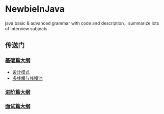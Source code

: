 # NewbieInJava
java basic &amp; advanced  grammar with code and description，summarize  lots of interview subjects

## 传送门

### [基础篇大纲](基础篇/README.md)
- [设计模式](基础篇/设计模式/README.md)
- [多线程与线程池](基础篇/多线程与线程池/README.md)
### [进阶篇大纲](进阶篇/README.md)

### [面试篇大纲](面试篇/README.md)
